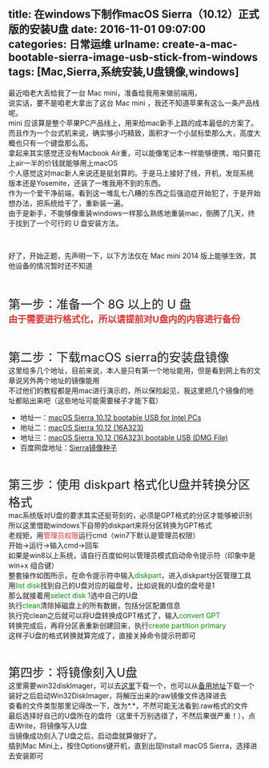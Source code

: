 title: 在windows下制作macOS Sierra（10.12）正式版的安装U盘
date: 2016-11-01 09:07:00
categories: 日常运维
urlname: create-a-mac-bootable-sierra-image-usb-stick-from-windows
tags: [Mac,Sierra,系统安装,U盘镜像,windows]
---
最近咱老大丢给我了一台 Mac mini，准备给我用来做前端用。<br />
说实话，要不是咱老大拿出了这台 Mac mini ，我还不知道苹果有这么一条产品线呢。<br />
mini 应该算是整个苹果PC产品线上，用来给mac新手上路的成本最低的方案了。<br />
而且作为一个台式机来说，确实够小巧精致，面积才一个小鼠标垫那么大，高度大概也只有一个键盘那么高。<br />
拿起来其实感觉还没有Macbook Air重，可以能像笔记本一样能够便携，咱只要花上air一半的价钱就能够用上macOS<br />
个人感觉这对mac新人来说还是挺划算的。于是马上接好了线，开机，发现系统版本还是Yosemite，还装了一堆我用不到的东西。<br />
作为一个爱干净前端，看到这一堆乱七八糟的东西之后强迫症开始犯了，于是开始想办法，把系统给干了，重新装一遍。<br />
由于是新手，不能够像重装windows一样那么熟练地重装mac，倒腾了几天，终于找到了一个可行的 U 盘安装方法。<br />
<!--more--><br />
<span style="font-size:14px;">好了，开始正题，先声明一下，以下方法仅在 Mac mini 2014 版上能够生效，其他设备的情况暂时还不知道<br />
<br />
</span><br />
<p>
	<span style="font-size:24px;">第一步：准备一个 8G 以上的 U 盘</span><br />
<span style="color:#E53333;font-size:18px;"><strong>由于需要进行格式化，所以请提前对U盘内的内容进行备份</strong></span><span style="font-size:24px;"></span> 
</p>
<br />
<p>
	<span style="font-size:24px;">第二步：下载macOS sierra的安装盘镜像</span><br />
这里给多几个地址，目前来说，本人是只有第一个地址能用，但是看到网上有的文章说另外两个地址的镜像能用<br />
不过他们的教程都是用mac进行演示的，所以保险起见，我这里把几个镜像的地址都贴出来吧（这些地址可能需要梯子才能下载）
</p>
<ul>
	<li>
		地址一：<a href="http://www.mac-torrent-download.net/application/utility/macos-sierra-10-12-bootable-usb-for-intel-pcs-16a323/" target="_blank">macOS Sierra 10.12 bootable USB for Intel PCs</a> 
	</li>
	<li>
		地址二：<a href="http://www.mac-torrent-download.net/application/utility/macos-sierra-10-12-16a323-installer/" target="_blank">macOS Sierra 10.12 (16A323)</a> 
	</li>
	<li>
		地址三：<a href="http://www.mac-torrent-download.net/application/utility/macos-sierra-10-12-16a323-bootable-usb-dmg-file/" target="_blank">macOS Sierra 10.12 (16A323) bootable USB (DMG File)</a> 
	</li>
	<li>
		百度网盘地址：<a href="http://pan.baidu.com/s/1bp7QBi3" target="_blank">Sierra镜像种子</a> 
	</li>
</ul>
<p>
	<br />
</p>
<p>
	<span style="font-size:24px;"></span><span style="font-size:24px;">第三步：使用 diskpart 格式化U盘并转换分区格式</span><br />
mac系统版对U盘的要求其实还挺苛刻的，必须是GPT格式的分区才能够被识别<br />
所以这里借助windows下自带的diskpart来将分区转换为GPT格式<br />
老规矩，用<span style="color:#E53333;">管理员权限</span>运行cmd（win7下默认是管理员权限）<br />
开始-&gt;运行-&gt;输入cmd-&gt;回车<br />
如果是win8以上系统，请自行百度如何以管理员模式启动命令提示符（印象中是 win+x 组合键）<br />
<img src="/images/tp_old/2016/11/1306705913.jpeg" alt="" /><br />
整套操作如图所示，在命令提示符中输入<span style="color:#009900;">diskpart</span>，进入diskpart分区管理工具<br />
用<span style="color:#009900;">list disk</span>找到自己的U盘对应的磁盘号，比如说我的U盘的盘号是1<br />
那么就接着用<span style="color:#009900;">select disk 1</span>选中自己的U盘<br />
执行<span style="color:#009900;">clean</span>清除掉磁盘上的所有数据，包括分区配置信息<br />
执行完clean之后就可以将U盘转换成GPT格式了，输入<span style="color:#009900;">convert GPT</span><br />
转换完成后，再将分区表重新创建回来，执行<span style="color:#009900;">create partition primary</span><br />
这样子U盘的格式转换就算完成了，直接关掉命令提示符即可
</p>
<br />
<p>
	<span style="font-size:24px;">第四步：将镜像刻入U盘</span><br />
这里需要win32diskImager，可以去<a href="https://sourceforge.net/projects/win32diskimager/" target="_blank">这里</a>下载一个，也可以从<a href="http://pan.baidu.com/s/1pLPIYpX" target="_blank">备用地址</a>下载一个<br />
装好之后启动Win32DiskImager，将解压出来的raw镜像文件选择进去<br />
<img src="/images/tp_old/2016/11/668044251.png" alt="" /><br />
查看的文件类型那里记得改一下，改为*.*，不然可能无法看到.raw格式的文件<br />
<img src="/images/tp_old/2016/11/2569228433.png" alt="" /><br />
最后选择好自己的U盘所在的盘符（这里千万别选错了，不然后果很严重！），点击Write，将镜像写入U盘<br />
当镜像成功刻入了U盘之后，启动盘就算做好了。<br />
插到Mac Mini上，按住Options键开机，直到出现Install macOS Sierra，选择进去安装即可<br />
<img src="/images/tp_old/2016/11/1064506314.jpg" alt="" /> 
</p>